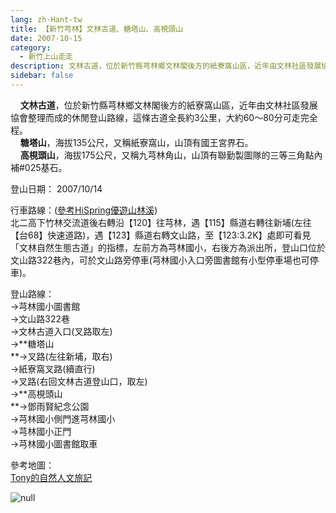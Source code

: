 ```yaml
---
lang: zh-Hant-tw
title: 【新竹芎林】文林古道、糖塔山、高梘頭山
date: 2007-10-15
category: 
  - 新竹上山走走
description: 文林古道，位於新竹縣芎林鄉文林閣後方的紙寮窩山區，近年由文林社區發展協會整理而成的休閒登山路線，這條古道全長約3公里，大約60～80分可走完全程。 糖塔山，海拔135公尺，又稱紙寮窩山，山頂有國王宮界石。 高梘頭山，海拔175公尺，又稱九芎林角山，山頂有聯勤製圖隊的三等三角點內補#025基石。
sidebar: false
---
```


    **文林古道**，位於新竹縣芎林鄉文林閣後方的紙寮窩山區，近年由文林社區發展協會整理而成的休閒登山路線，這條古道全長約3公里，大約60～80分可走完全程。  
    **糖塔山**，海拔135公尺，又稱紙寮窩山，山頂有國王宮界石。  
    **高梘頭山**，海拔175公尺，又稱九芎林角山，山頂有聯勤製圖隊的三等三角點內補#025基石。

登山日期： 2007/10/14

行車路線：([參考HiSpring優遊山林溪](http://gohiking.myweb.hinet.net/index.htm))  
北二高下竹林交流道後右轉沿【120】往芎林，遇【115】縣道右轉往新埔(左往【台68】快速道路)，遇【123】縣道右轉文山路，至【123:3.2K】處即可看見「文林自然生態古道」的指標，左前方為芎林國小，右後方為派出所，登山口位於文山路322巷內，可於文山路旁停車(芎林國小入口旁圖書館有小型停車場也可停車)。

登山路線：  
→芎林國小圖書館  
→文山路322巷  
→文林古道入口(叉路取左)  
→**糖塔山  
**→叉路(左往新埔，取右)  
→紙寮窩叉路(續直行)  
→叉路(右回文林古道登山口，取左)  
→**高梘頭山  
**→鄧雨賢紀念公園  
→芎林國小側門進芎林國小  
→芎林國小正門  
→芎林國小圖書館取車

參考地圖：  
[Tony的自然人文旅記](http://www.tonyhuang39.com/tony0433/tony0433.html)  

![null](image/122177862_l.jpg)